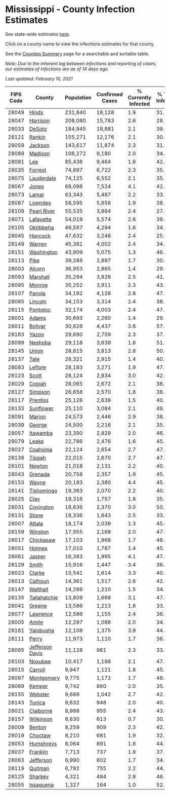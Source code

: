 # Mississippi - County Infection Estimates

See state-wide estimates [here](/infections/us-ms).

Click on a county name to view the infections estimates for that county.

See the [Counties Summary](/infections/summary-counties) page for a searchable and sortable table.

*Note: Due to the inherent lag between infections and reporting of cases, our estimates of infections are as of 14 days ago.*

*Last updated: February 10, 2021*

|   FIPS Code |                             County |   Population |   Confirmed Cases |   % Currently Infected |   % Total Infected |
|-------------|------------------------------------|--------------|-------------------|------------------------|--------------------|
|       28049 |                     [Hinds](hinds) |      231,840 |            18,128 |                    1.9 |               31.1 |
|       28047 |               [Harrison](harrison) |      208,080 |            15,783 |                    2.6 |               28.9 |
|       28033 |                   [DeSoto](desoto) |      184,945 |            18,881 |                    2.1 |               39.6 |
|       28121 |                   [Rankin](rankin) |      155,271 |            12,176 |                    2.1 |               30.0 |
|       28059 |                 [Jackson](jackson) |      143,617 |            11,874 |                    2.3 |               31.9 |
|       28089 |                 [Madison](madison) |      106,272 |             9,180 |                    2.0 |               34.4 |
|       28081 |                         [Lee](lee) |       85,436 |             9,464 |                    1.6 |               42.6 |
|       28035 |                 [Forrest](forrest) |       74,897 |             6,722 |                    2.3 |               35.5 |
|       28075 |           [Lauderdale](lauderdale) |       74,125 |             6,552 |                    2.1 |               35.1 |
|       28067 |                     [Jones](jones) |       68,098 |             7,524 |                    4.1 |               42.8 |
|       28073 |                     [Lamar](lamar) |       63,343 |             5,487 |                    2.2 |               33.5 |
|       28087 |                 [Lowndes](lowndes) |       58,595 |             5,858 |                    1.9 |               38.3 |
|       28109 |         [Pearl River](pearl-river) |       55,535 |             3,864 |                    2.4 |               27.0 |
|       28071 |             [Lafayette](lafayette) |       54,019 |             5,574 |                    2.6 |               39.6 |
|       28105 |             [Oktibbeha](oktibbeha) |       49,587 |             4,294 |                    1.6 |               34.3 |
|       28045 |                 [Hancock](hancock) |       47,632 |             3,248 |                    2.4 |               25.9 |
|       28149 |                   [Warren](warren) |       45,381 |             4,002 |                    2.4 |               34.8 |
|       28151 |           [Washington](washington) |       43,909 |             5,075 |                    1.3 |               46.8 |
|       28113 |                       [Pike](pike) |       39,288 |             2,897 |                    1.7 |               30.0 |
|       28003 |                   [Alcorn](alcorn) |       36,953 |             2,865 |                    1.4 |               29.6 |
|       28093 |               [Marshall](marshall) |       35,294 |             3,828 |                    2.5 |               41.8 |
|       28095 |                   [Monroe](monroe) |       35,252 |             3,911 |                    2.3 |               43.7 |
|       28107 |                   [Panola](panola) |       34,192 |             4,128 |                    2.8 |               47.1 |
|       28085 |                 [Lincoln](lincoln) |       34,153 |             3,314 |                    2.4 |               38.5 |
|       28115 |               [Pontotoc](pontotoc) |       32,174 |             4,003 |                    2.4 |               47.8 |
|       28001 |                     [Adams](adams) |       30,693 |             2,260 |                    1.4 |               29.5 |
|       28011 |                 [Bolivar](bolivar) |       30,628 |             4,437 |                    3.6 |               57.3 |
|       28163 |                     [Yazoo](yazoo) |       29,690 |             2,759 |                    2.3 |               37.1 |
|       28099 |                 [Neshoba](neshoba) |       29,118 |             3,639 |                    1.8 |               51.1 |
|       28145 |                     [Union](union) |       28,815 |             3,813 |                    2.8 |               50.4 |
|       28137 |                       [Tate](tate) |       28,321 |             2,915 |                    1.4 |               40.0 |
|       28083 |                 [Leflore](leflore) |       28,183 |             3,271 |                    1.9 |               47.2 |
|       28123 |                     [Scott](scott) |       28,124 |             2,834 |                    3.0 |               42.0 |
|       28029 |                   [Copiah](copiah) |       28,065 |             2,672 |                    2.1 |               38.6 |
|       28127 |                 [Simpson](simpson) |       26,658 |             2,570 |                    1.8 |               38.5 |
|       28117 |               [Prentiss](prentiss) |       25,126 |             2,639 |                    1.5 |               40.5 |
|       28133 |             [Sunflower](sunflower) |       25,110 |             3,084 |                    2.1 |               49.1 |
|       28091 |                   [Marion](marion) |       24,573 |             2,446 |                    2.9 |               38.7 |
|       28039 |                   [George](george) |       24,500 |             2,216 |                    2.1 |               35.3 |
|       28057 |               [Itawamba](itawamba) |       23,390 |             2,829 |                    2.0 |               46.7 |
|       28079 |                     [Leake](leake) |       22,786 |             2,476 |                    1.6 |               45.4 |
|       28027 |                 [Coahoma](coahoma) |       22,124 |             2,654 |                    2.7 |               47.5 |
|       28139 |                   [Tippah](tippah) |       22,015 |             2,670 |                    2.7 |               47.0 |
|       28101 |                   [Newton](newton) |       21,018 |             2,131 |                    2.2 |               40.2 |
|       28043 |                 [Grenada](grenada) |       20,758 |             2,357 |                    1.9 |               45.2 |
|       28153 |                     [Wayne](wayne) |       20,183 |             2,380 |                    4.4 |               45.7 |
|       28141 |           [Tishomingo](tishomingo) |       19,383 |             2,070 |                    2.2 |               40.9 |
|       28025 |                       [Clay](clay) |       19,316 |             1,757 |                    1.8 |               35.5 |
|       28031 |             [Covington](covington) |       18,636 |             2,370 |                    3.0 |               50.2 |
|       28131 |                     [Stone](stone) |       18,336 |             1,643 |                    2.5 |               33.8 |
|       28007 |                   [Attala](attala) |       18,174 |             2,039 |                    1.3 |               45.6 |
|       28159 |                 [Winston](winston) |       17,955 |             2,168 |                    2.0 |               47.9 |
|       28017 |             [Chickasaw](chickasaw) |       17,103 |             1,968 |                    1.7 |               46.0 |
|       28051 |                   [Holmes](holmes) |       17,010 |             1,787 |                    1.4 |               45.5 |
|       28061 |                   [Jasper](jasper) |       16,383 |             1,995 |                    4.1 |               47.6 |
|       28129 |                     [Smith](smith) |       15,916 |             1,447 |                    3.4 |               36.2 |
|       28023 |                   [Clarke](clarke) |       15,541 |             1,614 |                    3.3 |               40.8 |
|       28013 |                 [Calhoun](calhoun) |       14,361 |             1,517 |                    2.6 |               42.2 |
|       28147 |               [Walthall](walthall) |       14,286 |             1,210 |                    1.5 |               34.7 |
|       28135 |       [Tallahatchie](tallahatchie) |       13,809 |             1,668 |                    3.1 |               47.6 |
|       28041 |                   [Greene](greene) |       13,586 |             1,213 |                    1.8 |               33.7 |
|       28077 |               [Lawrence](lawrence) |       12,586 |             1,155 |                    2.4 |               36.6 |
|       28005 |                     [Amite](amite) |       12,297 |             1,086 |                    2.0 |               34.5 |
|       28161 |             [Yalobusha](yalobusha) |       12,108 |             1,375 |                    3.9 |               44.4 |
|       28111 |                     [Perry](perry) |       11,973 |             1,110 |                    1.7 |               36.4 |
|       28065 | [Jefferson Davis](jefferson-davis) |       11,128 |               961 |                    2.3 |               33.9 |
|       28103 |                 [Noxubee](noxubee) |       10,417 |             1,198 |                    2.1 |               47.5 |
|       28015 |                 [Carroll](carroll) |        9,947 |             1,121 |                    1.8 |               45.1 |
|       28097 |           [Montgomery](montgomery) |        9,775 |             1,172 |                    1.7 |               48.3 |
|       28069 |                   [Kemper](kemper) |        9,742 |               860 |                    2.0 |               35.3 |
|       28155 |                 [Webster](webster) |        9,689 |             1,042 |                    2.7 |               42.2 |
|       28143 |                   [Tunica](tunica) |        9,632 |               948 |                    2.0 |               40.8 |
|       28021 |             [Claiborne](claiborne) |        8,988 |               955 |                    2.4 |               43.0 |
|       28157 |             [Wilkinson](wilkinson) |        8,630 |               613 |                    0.7 |               30.9 |
|       28009 |                   [Benton](benton) |        8,259 |               909 |                    2.3 |               42.8 |
|       28019 |                 [Choctaw](choctaw) |        8,210 |               681 |                    1.9 |               32.2 |
|       28053 |             [Humphreys](humphreys) |        8,064 |               891 |                    1.8 |               44.6 |
|       28037 |               [Franklin](franklin) |        7,713 |               737 |                    1.8 |               37.2 |
|       28063 |             [Jefferson](jefferson) |        6,990 |               602 |                    1.7 |               34.3 |
|       28119 |                 [Quitman](quitman) |        6,792 |               755 |                    2.2 |               44.7 |
|       28125 |                 [Sharkey](sharkey) |        4,321 |               484 |                    2.9 |               46.0 |
|       28055 |             [Issaquena](issaquena) |        1,327 |               164 |                    1.0 |               52.8 |